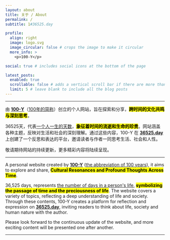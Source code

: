 ```yaml
---
layout: about
title: 关于 / About
permalink: /
subtitle: 1#36525.day

profile:
  align: right
  image: logo.svg
  image_circular: false # crops the image to make it circular
  more_info: >
    <p>100-Y</p>

social: true # includes social icons at the bottom of the page

latest_posts:
  enabled: true
  scrollable: false # adds a vertical scroll bar if there are more than 3 new posts items
  limit: 5 # leave blank to include all the blog posts
---
```


---

由 **<a href='/'>100-Y</a>**（<u>100年的简称</u>）创立的个人网站，旨在探索和分享，**<mark>跨时间的文化共鸣与深刻思考</mark>**。

36525天，代表<u>一个人一生的天数</u>，**<mark>象征着时间的流逝和生命的珍贵</mark>**。网站涵盖各种主题，反映对生活和社会的深刻理解。通过这些内容，100-Y 在 **<a href='/'>36525.day</a>** 上创建了一个反思和表达的平台，邀请读者与作者一同思考生活、社会和人性。

敬请期待网站的持续更新，更多精彩内容将陆续呈现。

---

A personal website created by **<a href='/'>100-Y</a>** (<u>the abbreviation of 100 years</u>), it aims to explore and share, **<mark>Cultural Resonances and Profound Thoughts Across Time</mark>**.

36,525 days, represents <u>the number of days in a person's life</u>, **<mark>symbolizing the passage of time and the preciousness of life</mark>**. The website covers a variety of topics, reflecting a deep understanding of life and society. Through these contents, 100-Y creates a platform for reflection and expression on **<a href='/'>36525.day</a>**, inviting readers to think about life, society and human nature with the author.

Please look forward to the continuous update of the website, and more exciting content will be presented one after another.

---
